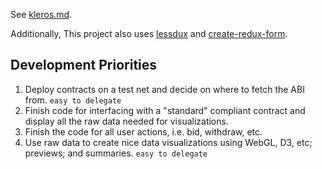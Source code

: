 See [kleros.md](https://kleros.gitbooks.io/kleros-md).

Additionally, This project also uses [lessdux](https://github.com/kleros/lessdux) and [create-redux-form](https://github.com/kleros/create-redux-form).

## Development Priorities

1.  Deploy contracts on a test net and decide on where to fetch the ABI from. `easy to delegate`
2.  Finish code for interfacing with a "standard" compliant contract and display all the raw data needed for visualizations.
3.  Finish the code for all user actions, i.e. bid, withdraw, etc.
4.  Use raw data to create nice data visualizations using WebGL, D3, etc; previews; and summaries. `easy to delegate`
